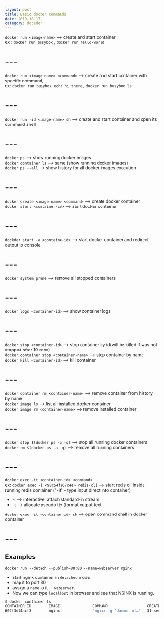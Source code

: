 ```yaml
---
layout: post
title: Basic docker commands
date: 2019-10-17
category: doceder
---  
```


`docker run <image-name>` --> create and start container  
ex : `docker run busybox` , `docker run hello-world`  

# ---  

`docker run <image name> <command>` --> create and start container with specific command,  
ex: `docker run busybox echo hi there` , `docker run busybox ls`  

# ---  

`docker run -id <image-name> sh` --> create and start container and open its command shell  

# ---  
  
`docker ps`           --> show running docker images  
`docker container ls` --> same (show running docker images)  
`docker ps --all`     --> show history for all docker images execution  
  
# ---  
  
`docker create <image-name> <command>` --> create docker container  
`docker start <container-id>`           --> start docker container  

# ---  
  
`dockder start -a <containe-id>`        --> start docker container and redirect output to console  

# ---  
  
`docker system prune` --> remove all stopped containers  

# ---  
  
`docker logs <container-id>` --> show container logs  

# ---  
  
`docker stop <container-id>`             --> stop container by id(will be killed if was not stopped after 10 secs)  
`docker container stop <container-name>` --> stop container by name  
`docker kill <container-id>`             --> kill container  

# ---  
  
`docker container rm <container-name>` --> remove container from history by name  
`docker image ls`                      --> list all installed docker container  
`docker image rm <container-name>`     --> remove installed container  

# ---  
  
`docker stop $(docker ps -a -q)`       --> stop all running docker containers  
`docker rm $(docker ps -a -q)`         --> remove all running containers  

# ---  
  
`docker exec -it <container-id> <command>`  
ex: `docker exec -i <98c54f967c4e> redis-cli` --> start redis cli inside running redis container ("-it" - type input direct into container)  
+ -i --> interactive, attach standard-in stream  
+ -t --> allocate pseudo tty (format output text)  

`docker exec -it <container-id> sh` --> open command shell in docker container  

# ---  
  
## Examples

`docker run --detach --publish=80:80 --name=webserver nginx`
+ start nginx container in `detached` mode
+ map it to port 80 
+ assign a `name` to it -- `webserver`. 
+ Now we can type `localhost` in browser and see that NGINX is running.
  
```bash
$ docker container ls
CONTAINER ID        IMAGE               COMMAND                  CREATED             STATUS              PORTS                NAMES
602f3d74acf3        nginx               "nginx -g 'daemon of…"   31 seconds ago      Up 30 seconds       0.0.0.0:80->80/tcp   webserver
```

